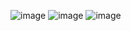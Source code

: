 ![image](https://user-images.githubusercontent.com/67810593/144159290-4188289a-effd-477d-b4d3-a4382df92e47.png)
![image](https://user-images.githubusercontent.com/67810593/144159303-167359e7-b48d-4f9f-94b6-3f26b5a0d4eb.png)
![image](https://user-images.githubusercontent.com/67810593/144159306-3c55acfe-f8d2-4955-a9aa-6cc098cfc836.png)

